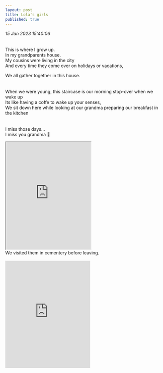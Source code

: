 ```yaml
---
layout: post
title: Lola's girls
published: true
---
```

_15 Jan 2023 15:40:06_
<br>
<br>
<br>
This is where I grow up.
<br>
In my grandparents house.
<br>
My cousins were living in the city
<br>
And every time they come over on holidays or vacations,
<br>
<!--more-->
We all gather together in this house.
<br>
<br>
<br>
When we were young, this staircase is our morning stop-over when we wake up
<br>
Its like having a coffe to wake up your senses,
<br>
We sit down here while looking at our grandma preparing our breakfast in the kitchen
<br>
<br>
<br>
I miss those days...
<br>
I miss you grandma 🥺
<br>
<iframe src="https://drive.google.com/file/d/12_zK99ejIndjbH0eo74uP08PGYmNXWRU/preview" width="270" height="340" allow="autoplay"></iframe>
<br>
We visited them in cementery before leaving.
<br>
<br>
<iframe width="270" height="340" src="https://www.youtube.com/embed/EQ5VRx_8ZSY" frameborder="0" allow="accelerometer; autoplay; encrypted-media; gyroscope; picture-in-picture" allowfullscreen></iframe>
